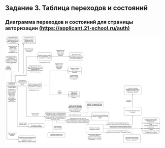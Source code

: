 ## Задание 3. Таблица переходов и состояний

### Диаграмма переходов и состояний для страницы авторизации [(https://applicant.21-school.ru/auth)](https://applicant.21-school.ru/auth)

![Авторизация](auth_applicant.png)
